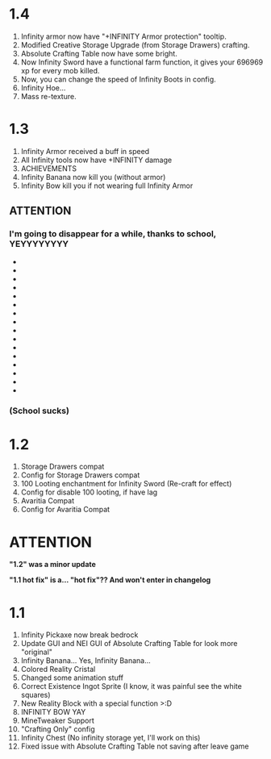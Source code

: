 # 1.4
1. Infinity armor now have "+INFINITY Armor protection" tooltip.
2. Modified Creative Storage Upgrade (from Storage Drawers) crafting.
3. Absolute Crafting Table now have some bright.
4. Now Infinity Sword have a functional farm function, it gives your 696969 xp for every mob killed.
5. Now, you can change the speed of Infinity Boots in config.
6. Infinity Hoe...
7. Mass re-texture.

# 1.3
1. Infinity Armor received a buff in speed
2. All Infinity tools now have +INFINITY damage
3. ACHIEVEMENTS
4. Infinity Banana now kill you (without armor)
5. Infinity Bow kill you if not wearing full Infinity Armor

## ATTENTION
### I'm going to disappear for a while, thanks to school, YEYYYYYYYY
*
*
*
*
*
*
*
*
*
*
*
*
*
*
*
*
### (School sucks)

# 1.2
1. Storage Drawers compat
2. Config for Storage Drawers compat
3. 100 Looting enchantment for Infinity Sword (Re-craft for effect)
4. Config for disable 100 looting, if have lag
5. Avaritia Compat
6. Config for Avaritia Compat

# ATTENTION
**"1.2" was a minor update**

**"1.1 hot fix" is a... "hot fix"?? And won't enter in changelog**

# 1.1
1. Infinity Pickaxe now break bedrock
2. Update GUI and NEI GUI of Absolute Crafting Table for look more "original"
3. Infinity Banana... Yes, Infinity Banana...
4. Colored Reality Cristal
5. Changed some animation stuff
6. Correct Existence Ingot Sprite (I know, it was painful see the white squares)
7. New Reality Block with a special function >:D
8. INFINITY BOW YAY
9. MineTweaker Support
10. "Crafting Only" config
11. Infinity Chest (No infinity storage yet, I'll work on this)
12. Fixed issue with Absolute Crafting Table not saving after leave game
